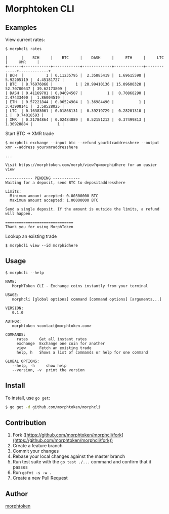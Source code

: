 # Morphtoken CLI

## Examples

View current rates:

```
$ morphcli rates

|      |    BCH     |    BTC     |    DASH     |     ETH     |     LTC     |     XMR     |
+------+------------+------------+-------------+-------------+-------------+-------------+
| BCH  |          1 | 0.11235795 |  2.35885419 |  1.69615598 |  5.92205119 |  4.45181727 |
| BTC  | 8.76976066 |          1 | 20.99410136 | 15.09600328 | 52.70700637 | 39.62173809 |
| DASH | 0.41169701 | 0.04694507 |           1 |  0.70868290 |  2.47433400 |  1.86004519 |
| ETH  | 0.57221844 | 0.06524904 |  1.36984490 |           1 |  3.43908141 |  2.58528025 |
| LTC  | 0.16383061 | 0.01868131 |  0.39219729 |  0.28201310 |           1 |  0.74018593 |
| XMR  | 0.21784864 | 0.02484089 |  0.52151212 |  0.37499813 |  1.30928884 |           1 |
```

Start BTC -> XMR trade

```
$ morphcli exchange --input btc --refund yourbtcaddresshere --output xmr --address yourxmraddresshere

...

Visit https://morphtoken.com/morph/view?q=morphidhere for an easier view

------------ PENDING ------------
Waiting for a deposit, send BTC to depositaddresshere

Limits:
  Minimum amount accepted: 0.00300000 BTC
  Maximum amount accepted: 1.00000000 BTC

Send a single deposit. If the amount is outside the limits, a refund will happen.

==============================
Thank you for using MorphToken
```

Lookup an existing trade

```
$ morphcli view --id morphidhere
```


## Usage

```
$ morphcli --help

NAME:
   MorphToken CLI - Exchange coins instantly from your terminal

USAGE:
   morphcli [global options] command [command options] [arguments...]

VERSION:
   0.1.0

AUTHOR:
   morphtoken <contact@morphtoken.com>

COMMANDS:
     rates     Get all instant rates
     exchange  Exchange one coin for another
     view      Fetch an existing trade
     help, h   Shows a list of commands or help for one command

GLOBAL OPTIONS:
   --help, -h     show help
   --version, -v  print the version
```

## Install

To install, use `go get`:

```bash
$ go get -d github.com/morphtoken/morphcli
```

## Contribution

1. Fork ([https://github.com/morphtoken/morphcli/fork](https://github.com/morphtoken/morphcli/fork))
1. Create a feature branch
1. Commit your changes
1. Rebase your local changes against the master branch
1. Run test suite with the `go test ./...` command and confirm that it passes
1. Run `gofmt -s -w .`
1. Create a new Pull Request

## Author

[morphtoken](https://github.com/morphtoken)
